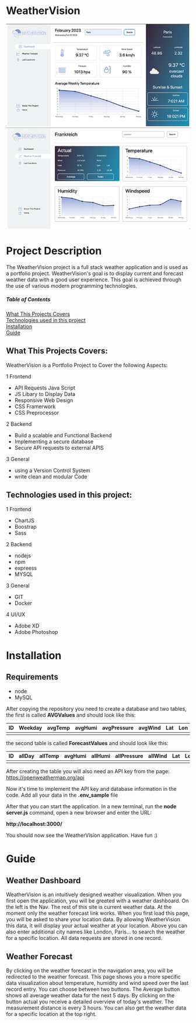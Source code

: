 # WeatherVision
![Weather-Vision-P1](Weather-Vision-P1.png?raw=true "Weather Vision Page 1")
![Weather-Vision-P2](Weather-Vision-P2.png?raw=true "Weather Vision Page 2")
# Project Description
The WeatherVision project is a full stack weather application and is used as a portfolio project. WeatherVision's goal is to display current and forecast weather data with a good user experience. This goal is achieved through the use of various modern programming technologies.

##### Table of Contents  
[What This Projects Covers](#introduction)  
[Technologies used in this project](#coverage)  
[Installation](#installation)  
[Guide](#guide)  

<a name="introduction"/>

## What This Projects Covers:
WeatherVision is a Portfolio Project to Cover the following Aspects:

1 Frontend
- API Requests Java Script
- JS Libary to Display Data
- Responsive Web Design 
- CSS Framerwork
- CSS Preprocessor


2 Backend
- Build a scalable and Functional Backend
- Implementing a secure database
- Secure API requests to external APIS

3 General 
- using a Version Control System 
- write clean and modular Code 

<a name="coverage"/>

## Technologies used in this project:

1 Frontend
  - ChartJS
  - Boostrap
  - Sass

2 Backend
  - nodejs
  - npm
  - expreess
  - MYSQL

3 General
  - GIT
  - Docker
  
4 UI/UX
  - Adobe XD
  - Adobe Photoshop

<a name="installation"/>

# Installation
## Requirements
- node 
- MySQL

After copying the repository you need to create a database and two tables, the first is called **AVGValues** and should look like this:

| ID| Weekday| avgTemp| avgHumi | avgPressure| avgWind | Lat | Lon | City | Country |
|----|---|---|---|---|----|---|---|---|---|
|    |   |   |   |   |    |   |   |   |   |



the second table is called **ForecastValues** and should look like this:

| ID| allDay| allTemp| avgHumi | allHumi| allPressure| allWind | Lat | Lon | City | Country |
|----|---|---|---|---|----|---|---|---|---|---|
|    |   |   |   |   |    |   |   |   |   |

After creating the table you will also need an API key from the page: https://openweathermap.org/api

Now it's time to implement the API key and database information in the code. Add all your data in the **.env_sample** file

After that you can start the application. In a new terminal, run the **node server.js** command, open a new browser and enter the URL:

**http://localhost:3000/**

You should now see the WeatherVision application. Have fun :)


<a name="guide"/>

# Guide

## Weather Dashboard
WeatherVision is an intuitively designed weather visualization. When you first open the application, you will be greeted with a weather dashboard. On the left is the Nav. The rest of this site is current weather data. At the moment only the weather forecast link works. When you first load this page, you will be asked to share your location data. By allowing WeatherVision this data, it will display your actual weather at your location. Above you can also enter additional city names like London, Paris... to search the weather for a specific location. All data requests are stored in one record.

## Weather Forecast 
By clicking on the weather forecast in the navigation area, you will be redirected to the weather forecast. This page shows you a more specific data visualization about temperature, humidity and wind speed over the last record entry. You can choose between two buttons. The Average button shows all average weather data for the next 5 days. By clicking on the button actual you receive a detailed overview of today's weather. The measurement distance is every 3 hours. You can also get the weather data for a specific location at the top right.


